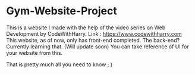 # Gym-Website-Project

This is a website I made with the help of the video series on Web Development by CodeWithHarry.
Link : https://www.codewithharry.com
This website, as of now, only has front-end completed. The back-end? Currently learning that. (Will update soon)
You can take reference of UI for your website from this.

That is pretty much all you need to know ; )
